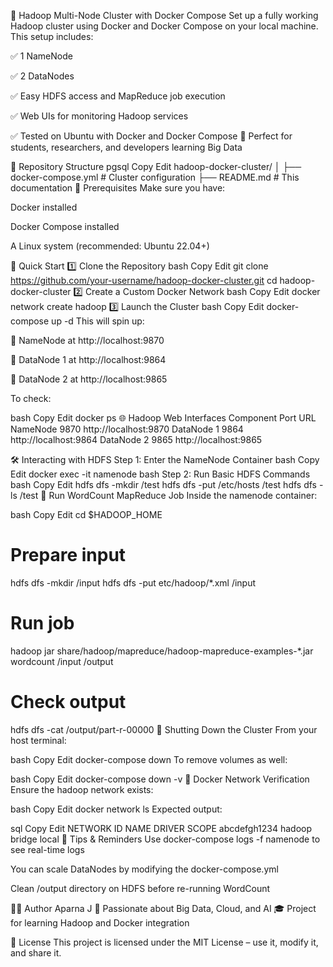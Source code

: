 🐘 Hadoop Multi-Node Cluster with Docker Compose
Set up a fully working Hadoop cluster using Docker and Docker Compose on your local machine. This setup includes:

✅ 1 NameNode

✅ 2 DataNodes

✅ Easy HDFS access and MapReduce job execution

✅ Web UIs for monitoring Hadoop services

✅ Tested on Ubuntu with Docker and Docker Compose
🎯 Perfect for students, researchers, and developers learning Big Data

📂 Repository Structure
pgsql
Copy
Edit
hadoop-docker-cluster/
│
├── docker-compose.yml         # Cluster configuration
├── README.md                  # This documentation
🔧 Prerequisites
Make sure you have:

Docker installed

Docker Compose installed

A Linux system (recommended: Ubuntu 22.04+)

🚀 Quick Start
1️⃣ Clone the Repository
bash
Copy
Edit
git clone https://github.com/your-username/hadoop-docker-cluster.git
cd hadoop-docker-cluster
2️⃣ Create a Custom Docker Network
bash
Copy
Edit
docker network create hadoop
3️⃣ Launch the Cluster
bash
Copy
Edit
docker-compose up -d
This will spin up:

🧠 NameNode at http://localhost:9870

💾 DataNode 1 at http://localhost:9864

💾 DataNode 2 at http://localhost:9865

To check:

bash
Copy
Edit
docker ps
🌐 Hadoop Web Interfaces
Component	Port	URL
NameNode	9870	http://localhost:9870
DataNode 1	9864	http://localhost:9864
DataNode 2	9865	http://localhost:9865

🛠️ Interacting with HDFS
Step 1: Enter the NameNode Container
bash
Copy
Edit
docker exec -it namenode bash
Step 2: Run Basic HDFS Commands
bash
Copy
Edit
hdfs dfs -mkdir /test
hdfs dfs -put /etc/hosts /test
hdfs dfs -ls /test
🧪 Run WordCount MapReduce Job
Inside the namenode container:

bash
Copy
Edit
cd $HADOOP_HOME

# Prepare input
hdfs dfs -mkdir /input
hdfs dfs -put etc/hadoop/*.xml /input

# Run job
hadoop jar share/hadoop/mapreduce/hadoop-mapreduce-examples-*.jar wordcount /input /output

# Check output
hdfs dfs -cat /output/part-r-00000
🧹 Shutting Down the Cluster
From your host terminal:

bash
Copy
Edit
docker-compose down
To remove volumes as well:

bash
Copy
Edit
docker-compose down -v
🧾 Docker Network Verification
Ensure the hadoop network exists:

bash
Copy
Edit
docker network ls
Expected output:

sql
Copy
Edit
NETWORK ID     NAME      DRIVER    SCOPE
abcdefgh1234   hadoop    bridge    local
📌 Tips & Reminders
Use docker-compose logs -f namenode to see real-time logs

You can scale DataNodes by modifying the docker-compose.yml

Clean /output directory on HDFS before re-running WordCount

👩‍💻 Author
Aparna J
🧠 Passionate about Big Data, Cloud, and AI
🎓 Project for learning Hadoop and Docker integration

📜 License
This project is licensed under the MIT License – use it, modify it, and share it.

